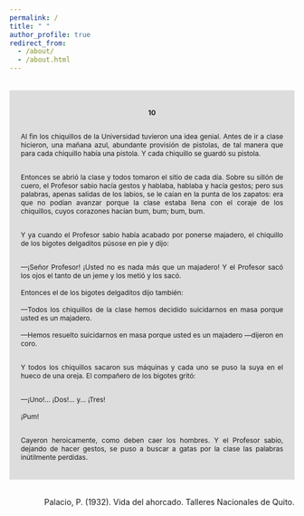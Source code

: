 ```yaml
---
permalink: /
title: " "
author_profile: true
redirect_from: 
  - /about/
  - /about.html
---
```


<div style="text-align: justify;">

<br>

<div style="background-color: rgb(221, 221, 221); padding: 20px; font-size: 12px; ">

<div style="text-align: center; ">

<strong> 10 </strong>

</div>

<p style="text-indent: 40px;">

<br>Al fin los chiquillos de la Universidad tuvieron una idea genial.
Antes de ir a clase hicieron, una mañana azul, abundante provisión de pistolas, de tal manera que para cada chiquillo había una pistola. Y cada chiquillo se guardó su pistola.<br>

<br>Entonces se abrió la clase y todos tomaron el sitio de cada día. Sobre su sillón de cuero, el Profesor sabio hacía gestos y hablaba, hablaba y hacía gestos; pero sus palabras, apenas salidas de los labios, se le caían en la punta de los zapatos: era que no podían avanzar porque la clase estaba llena con el coraje de los chiquillos, cuyos corazones hacían bum, bum; bum, bum.<br>

<br>Y ya cuando el Profesor sabio había acabado por ponerse majadero, el chiquillo de los bigotes delgaditos púsose en pie y dijo:<br>

<br>—¡Señor Profesor! ¡Usted no es nada más que un majadero!
Y el Profesor sacó los ojos el tanto de un jeme y los metió y los sacó.<br>
<br>Entonces el de los bigotes delgaditos dijo también:<br>
<br>—Todos los chiquillos de la clase hemos decidido suicidarnos en masa porque usted es un majadero.<br>
<br>—Hemos resuelto suicidarnos en masa porque usted es un majadero —dijeron en coro.<br>

<br>Y todos los chiquillos sacaron sus máquinas y cada uno se puso la suya en el hueco de una oreja. El compañero de los bigotes gritó:<br>

<br>—¡Uno!... ¡Dos!... y... ¡Tres!<br>
<br>¡Pum!<br>

<br>Cayeron heroicamente, como deben caer los hombres. Y el Profesor sabio, dejando de hacer gestos, se puso a buscar a gatas por la clase las palabras inútilmente perdidas.<br>

</p>

</div><br>

</div>

<div style="text-align: right;">

Palacio, P. (1932). Vida del ahorcado. Talleres Nacionales de Quito.

</div>

